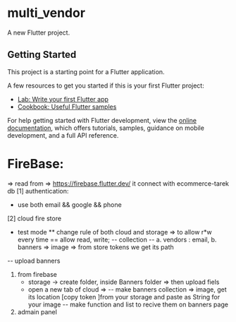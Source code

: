 # multi_vendor

A new Flutter project.

## Getting Started

This project is a starting point for a Flutter application.

A few resources to get you started if this is your first Flutter project:

- [Lab: Write your first Flutter app](https://docs.flutter.dev/get-started/codelab)
- [Cookbook: Useful Flutter samples](https://docs.flutter.dev/cookbook)

For help getting started with Flutter development, view the
[online documentation](https://docs.flutter.dev/), which offers tutorials,
samples, guidance on mobile development, and a full API reference.


# FireBase:
=> read from => https://firebase.flutter.dev/
it connect with ecommerce-tarek db
[1] authentication:
- use both email && google && phone

[2] cloud fire store
- test mode
** change rule of both cloud and storage => to allow r*w every time == allow read, write;
-- collection --
    a. vendors :
        email,
    b. banners => image => from store tokens we get its path


-- upload banners 
1. from firebase
    - storage -> create folder, inside Banners folder => then upload fiels
    - open a new tab of cloud =>
        -- make banners collection => image, get its location [copy token ]from your storage
            and paste as String for your image
        -- make function and list to recive them on banners page
2. admain panel